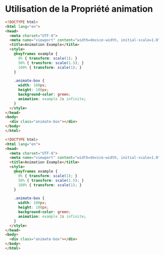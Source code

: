 <div w-full h-full>
    <div>
        <h1 mt--4 pb-4 text-gradient-css font-mono text-2xl>Utilisation de la Propriété animation</h1>
    </div>
    <div>
        <ListCustom
        listStyle="text-gradient-css"
        title="Créer des Animations Complexes"
        :list="[
            `La propriété animation combine plusieurs sous-propriétés pour définir une animation.`,
            `Utilisée pour des séquences continues et autonomes.`,
        ]"
        />
    </div>
    <div grid="~ cols-2 gap-2">
    <div ml-8>
        <Transform scale="0.7" w-150>

```html
<!DOCTYPE html>
<html lang="en">
<head>
  <meta charset="UTF-8">
  <meta name="viewport" content="width=device-width, initial-scale=1.0">
  <title>Animation Example</title>
  <style>
    @keyframes example {
      0% { transform: scale(1); }
      50% { transform: scale(1.5); }
      100% { transform: scale(1); }
    }

    .animate-box {
      width: 100px;
      height: 100px;
      background-color: green;
      animation: example 2s infinite;
    }
  </style>
</head>
<body>
  <div class="animate-box"></div>
</body>
</html>
```
</Transform>
    </div>
    <div ml--8>
        <ListCustom
            listStyle="text-gradient-css fw-bolder"
            title="Explication"
            :list="[
                `L'animation change la taille de l'élément de manière continue, créant un effet de pulsation.`,
            ]"
        />
    </div>
    </div>
    <ZoomToCenter :posX="40" :posY="-10" :size="1.1">

```html
<!DOCTYPE html>
<html lang="en">
<head>
  <meta charset="UTF-8">
  <meta name="viewport" content="width=device-width, initial-scale=1.0">
  <title>Animation Example</title>
  <style>
    @keyframes example {
      0% { transform: scale(1); }
      50% { transform: scale(1.5); }
      100% { transform: scale(1); }
    }

    .animate-box {
      width: 100px;
      height: 100px;
      background-color: green;
      animation: example 2s infinite;
    }
  </style>
</head>
<body>
  <div class="animate-box"></div>
</body>
</html>
```
</ZoomToCenter>
</div>




